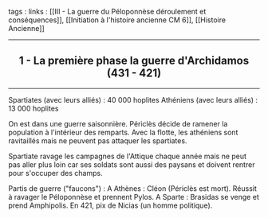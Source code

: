 tags : 
links : [[III - La guerre du Péloponnèse  déroulement et conséquences]], [[Initiation à l'histoire ancienne CM 6]], [[Histoire Ancienne]]

****

<h2 style="text-align: center;"> 1 - La première phase  la guerre d'Archidamos (431 - 421) </h2>

****

Spartiates (avec leurs alliés) : 40 000 hoplites 
Athéniens (avec leurs alliés) : 13 000 hoplites 

On est dans une guerre saisonnière. Périclès décide de ramener la population à l'intérieur des remparts. Avec la flotte, les athéniens sont ravitaillés mais ne peuvent pas attaquer les spartiates. 

Spartiate ravage les campagnes de l'Attique chaque année mais ne peut pas aller plus loin car ses soldats sont aussi des paysans et doivent rentrer pour s'occuper des champs. 

Partis de guerre ("faucons") : 
A Athènes : Cléon (Périclès est mort). Réussit à ravager le Péloponnèse et prennent Pylos. A Sparte : Brasidas se venge et prend Amphipolis. En 421, pix de Nicias (un homme politique).